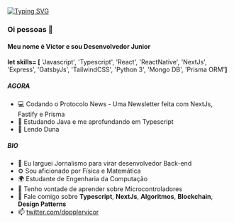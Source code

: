 
<div >
<a href="https://git.io/typing-svg"><img src="https://readme-typing-svg.demolab.com?font=Roboto&duration=6000&pause=10000&color=F7F7F7&background=0051FF00&width=435&lines=....- ..--- / -. --- / / .- / .-. . ... .--. --- ... - .-" alt="Typing SVG" /></a> 
</div>

### Oi pessoas 👋

#### Meu nome é Victor e sou Desenvolvedor Junior

 **let skills= [** 'Javascript', 'Typescript', 'React', 'ReactNative', 'NextJs', 'Express', 'GatsbyJs', 'TailwindCSS', 'Python 3', 'Mongo DB', 'Prisma ORM'**]**

##### AGORA

- 💻 Codando o Protocolo News - Uma Newsletter feita com NextJs, Fastify e Prisma
- 📕 Estudando Java e me aprofundando em Typescript
- 📖 Lendo Duna

##### BIO

- 🏢 Eu larguei Jornalismo para virar desenvolvedor Back-end
- ⚙️ Sou aficionado por Física e Matemática
- 🌍 Estudante de Engenharia da Computação
- 🧩 Tenho vontade de aprender sobre Microcontroladores 
- 💬 Fale comigo sobre **Typescript**, **NextJs**, **Algoritmos**, **Blockchain**, **Design Patterns**
- 📫 [twitter.com/dopplervicor](https://twitter.com/dopplervicor)
